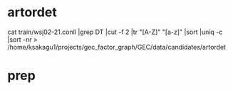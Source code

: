 
# artordet
cat train/wsj02-21.conll |grep DT |cut -f 2 |tr "[A-Z]" "[a-z]" |sort |uniq -c |sort -nr > /home/ksakagu1/projects/gec_factor_graph/GEC/data/candidates/artordet

# prep


